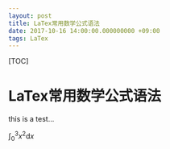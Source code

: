 ```yaml
---
layout: post
title: LaTex常用数学公式语法
date: 2017-10-16 14:00:00.000000000 +09:00
tags: LaTex
---
```


[TOC]

# LaTex常用数学公式语法

this is a test...

$\int_0^3 x^2\mathrm{d}x$

